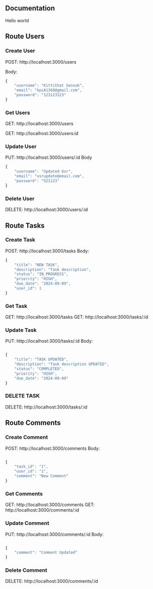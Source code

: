 ## Documentation
Hello world
## Route Users
### Create User
POST: http://localhost:3000/users

Body:
```javascript
{
    "username": "Kittithat Sensuk",
    "email": "kpzA1360@gmail.com",
    "password": "123123123"
}
```

### Get Users
GET: http://localhost:3000/users

GET: http://localhost:3000/users:id

### Update User
PUT: http://localhost:3000/users/:id
Body
```javascript
{
    "username": "Updated Usr",
    "email": "usrupdate@email.com",
    "password": "521123"
}
```
### Delete User
DELETE: http://localhost:3000/users/:id
## Route Tasks
### Create Task
POST: http://localhost:3000/tasks
Body:
```javascript
{
    "title": "NEW TASK",
    "description": "Task description",
    "status": "IN_PROGRESS",
    "priority": "HIGH",
    "due_date": "2024-09-09",
    "user_id": 1
}
```

### Get Task
GET: http://localhost:3000/tasks
GET: http://localhost:3000/tasks/:id

### Update Task
PUT: http://localhost:3000/tasks/:id
Body:
```javascript

{
    "title": "TASK UPDATED",
    "description": "Task description UPDATED",
    "status": "COMPLETED",
    "priority": "HIGH",
    "due_date": "2024-09-09"
}
```

### DELETE TASK
DELETE: http://localhost:3000/tasks/:id
## Route Comments
### Create Comment
POST: http://localhost:3000/comments
Body:
```javascript

{
    "task_id": "1",
    "user_id": "1",
    "comment": "New Comment"
}
```

### Get Comments
GET: http://localhost:3000/comments
GET: http://localhost:3000/comments/:id

### Update Comment
PUT: http://localhost:3000/comments/:id
Body:
```javascript

{
    "comment": "Comment Updated"
}
```

### Delete Comment
DELETE: http://localhost:3000/comments/:id
